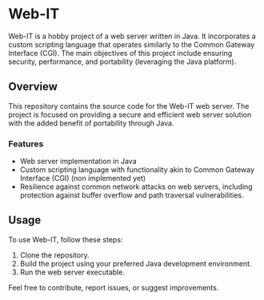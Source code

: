 # Web-IT

Web-IT is a hobby project of a web server written in Java. It incorporates a custom scripting language that operates similarly to the Common Gateway Interface (CGI). The main objectives of this project include ensuring security, performance, and portability (leveraging the Java platform).

## Overview
This repository contains the source code for the Web-IT web server. The project is focused on providing a secure and efficient web server solution with the added benefit of portability through Java.

### Features
- Web server implementation in Java
- Custom scripting language with functionality akin to Common Gateway Interface (CGI) (non implemented yet)
- Resilience against common network attacks on web servers, including protection against buffer overflow and path traversal vulnerabilities.

## Usage
To use Web-IT, follow these steps:

1. Clone the repository.
2. Build the project using your preferred Java development environment.
3. Run the web server executable.

Feel free to contribute, report issues, or suggest improvements.

